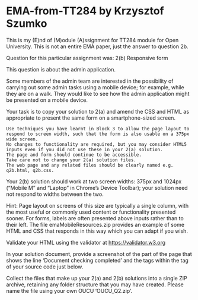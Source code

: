 # EMA-from-TT284 by Krzysztof Szumko

This is my (E)nd of (M)odule (A)ssignment for TT284 module for Open University.
This is not an entire EMA paper, just the answer to question 2b.

Question for this particular assignment was:
2(b) Responsive form

This question is about the admin application.

Some members of the admin team are interested in the possibility of carrying out some admin tasks using a mobile device; for example, while they are on a walk. They would like to see how the admin application might be presented on a mobile device.

Your task is to copy your solution to 2(a) and amend the CSS and HTML as appropriate to present the same form on a smartphone-sized screen.

    Use techniques you have learnt in Block 3 to allow the page layout to respond to screen width, such that the form is also usable on a 375px wide screen.
    No changes to functionality are required, but you may consider HTML5 inputs even if you did not use these in your 2(a) solution.
    The page and form should continue to be accessible.
    Take care not to change your 2(a) solution files.
    The web page and any related files should be clearly named e.g. q2b.html, q2b.css.

Your 2(b) solution should work at two screen widths: 375px and 1024px (“Mobile M” and “Laptop” in Chrome’s Device Toolbar); your solution need not respond to widths between the two.

Hint: Page layout on screens of this size are typically a single column, with the most useful or commonly used content or functionality presented sooner. For forms, labels are often presented above inputs rather than to their left. The file emaMobileResources.zip provides an example of some HTML and CSS that responds in this way which you can adapt if you wish.

Validate your HTML using the validator at https://validator.w3.org

In your solution document, provide a screenshot of the part of the page that shows the line ‘Document checking completed’ and the tags within the <head> tag of your source code just below.

Collect the files that make up your 2(a) and 2(b) solutions into a single ZIP archive, retaining any folder structure that you may have created. Please name the file using your own OUCU ‘OUCU_Q2.zip’.
